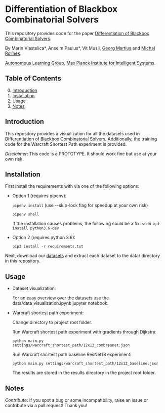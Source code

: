 # Differentiation of Blackbox Combinatorial Solvers

This repository provides code for the paper [Differentiation of Blackbox Combinatorial Solvers](https://openreview.net/pdf?id=BkevoJSYPB).

By Marin Vlastelica*, Anselm Paulus*, Vít Musil, [Georg Martius](http://georg.playfulmachines.com/) and [Michal Rolínek](https://scholar.google.de/citations?user=DVdSTFQAAAAJ&hl=en).

[Autonomous Learning Group](https://al.is.tuebingen.mpg.de/), [Max Planck Institute for Intelligent Systems](https://is.tuebingen.mpg.de/).


## Table of Contents
0. [Introduction](#introduction)
1. [Installation](#installation)
2. [Usage](#usage)
3. [Notes](#notes)



## Introduction

This repository provides a visualization for all the datasets used in
[Differentiation of Blackbox Combinatorial Solvers](https://openreview.net/pdf?id=BkevoJSYPB).
Additionally, the training code for the Warcraft Shortest Path experiment is provided.

*Disclaimer*: This code is a PROTOTYPE. It should work fine but use at your own risk.

## Installation

First install the requirements with via one of the following options:

- Option 1 (requires pipenv):

  ``pipenv install`` (use --skip-lock flag for speedup at your own risk)
      
  ``pipenv shell``

  If the installation causes problems, the following could be a fix:
  ``sudo apt install python3.6-dev``

- Option 2 (requires python 3.6):

  ``pip3 install -r requirements.txt``
  

Next, download our [datasets](https://edmond.mpdl.mpg.de/imeji/collection/tGU9ok0_m2CVfHI8?q=) and extract each dataset to the data/ directory in this repository.


## Usage

- Dataset visualization:

    For an easy overview over the datasets use the data/data_visualization.ipynb jupyter notebook.

- Warcraft shortest path experiment: 
    
    Change directory to project root folder.
    
    Run Warcraft shortest path experiment with gradients through Dijkstra:
    
    ``python main.py settings/warcraft_shortest_path/12x12_combresnet.json``
    
    Run Warcraft shortest path baseline ResNet18 experiment:
    
    ``python main.py settings/warcraft_shortest_path/12x12_baseline.json``
    
    The results are stored in the results directory in the project root folder.


## Notes

*Contribute*: If you spot a bug or some incompatibility, raise an issue or contribute via a pull request! Thank you!
